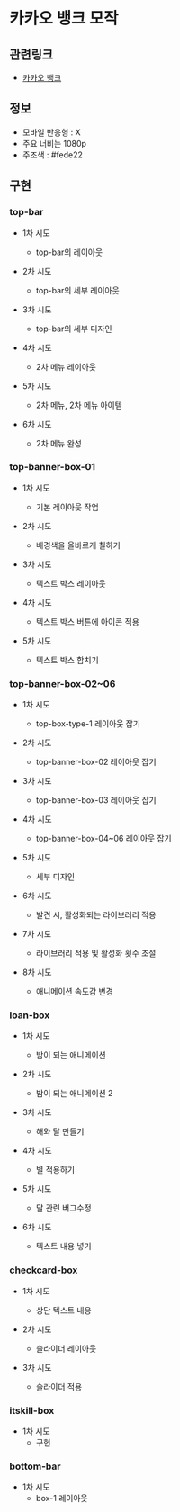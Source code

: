 # 카카오 뱅크 모작

## 관련링크

- [카카오 뱅크](https://www.kakaobank.com/)

## 정보

- 모바일 반응형 : X
- 주요 너비는 1080p
- 주조색 : #fede22

## 구현

### top-bar

- 1차 시도

  - top-bar의 레이아웃

- 2차 시도

  - top-bar의 세부 레이아웃

- 3차 시도

  - top-bar의 세부 디자인

- 4차 시도

  - 2차 메뉴 레이아웃

- 5차 시도

  - 2차 메뉴, 2차 메뉴 아이템

- 6차 시도
  - 2차 메뉴 완성

### top-banner-box-01

- 1차 시도

  - 기본 레이아웃 작업

- 2차 시도

  - 배경색을 올바르게 칠하기

- 3차 시도

  - 텍스트 박스 레이아웃

- 4차 시도

  - 텍스트 박스 버튼에 아이콘 적용

- 5차 시도
  - 텍스트 박스 합치기

### top-banner-box-02~06

- 1차 시도

  - top-box-type-1 레이아웃 잡기

- 2차 시도

  - top-banner-box-02 레이아웃 잡기

- 3차 시도

  - top-banner-box-03 레이아웃 잡기

- 4차 시도

  - top-banner-box-04~06 레이아웃 잡기

- 5차 시도

  - 세부 디자인

- 6차 시도

  - 발견 시, 활성화되는 라이브러리 적용

- 7차 시도

  - 라이브러리 적용 및 활성화 횟수 조절

- 8차 시도
  - 애니메이션 속도감 변경

### loan-box

- 1차 시도

  - 밤이 되는 애니메이션

- 2차 시도

  - 밤이 되는 애니메이션 2

- 3차 시도

  - 해와 달 만들기

- 4차 시도

  - 별 적용하기

- 5차 시도

  - 달 관련 버그수정

- 6차 시도
  - 텍스트 내용 넣기

### checkcard-box

- 1차 시도

  - 상단 텍스트 내용

- 2차 시도

  - 슬라이더 레이아웃

- 3차 시도
  - 슬라이더 적용

### itskill-box

- 1차 시도
  - 구현

### bottom-bar

- 1차 시도
  - box-1 레이아웃
